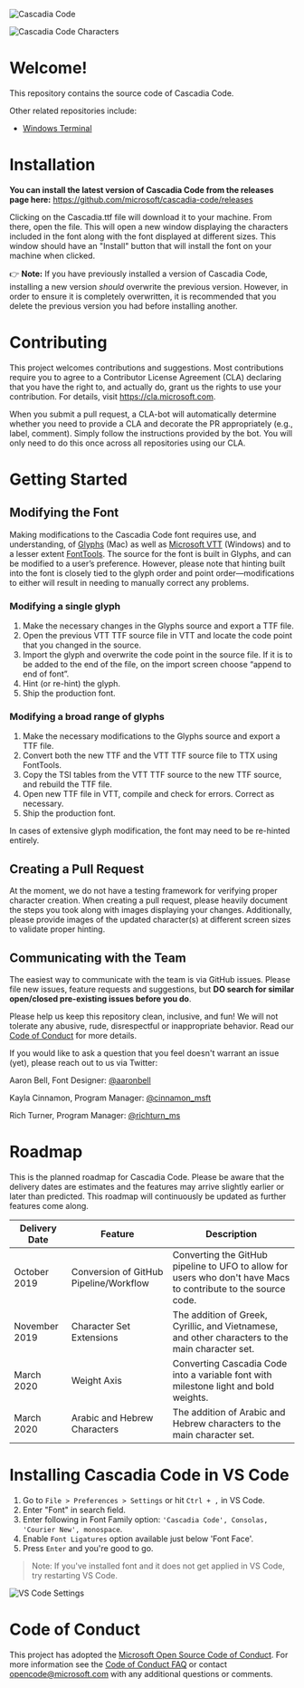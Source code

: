 ![Cascadia Code](/images/cascadia-code.png)

![Cascadia Code Characters](/images/cascadia-code-characters.png)

# Welcome!

This repository contains the source code of Cascadia Code.

Other related repositories include:

- [Windows Terminal](https://github.com/microsoft/terminal)

# Installation

**You can install the latest version of Cascadia Code from the releases page here:** https://github.com/microsoft/cascadia-code/releases

Clicking on the Cascadia.ttf file will download it to your machine. From there, open the file. This will open a new window displaying the characters included in the font along with the font displayed at different sizes. This window should have an "Install" button that will install the font on your machine when clicked.

👉 **Note:** If you have previously installed a version of Cascadia Code, installing a new version *should* overwrite the previous version. However, in order to ensure it is completely overwritten, it is recommended that you delete the previous version you had before installing another.

# Contributing

This project welcomes contributions and suggestions. Most contributions require you to
agree to a Contributor License Agreement (CLA) declaring that you have the right to,
and actually do, grant us the rights to use your contribution. For details, visit
https://cla.microsoft.com.

When you submit a pull request, a CLA-bot will automatically determine whether you need
to provide a CLA and decorate the PR appropriately (e.g., label, comment). Simply follow the
instructions provided by the bot. You will only need to do this once across all repositories using our CLA.

# Getting Started

## Modifying the Font

Making modifications to the Cascadia Code font requires use, and understanding, of [Glyphs](https://glyphsapp.com/) (Mac) as well as [Microsoft VTT](https://docs.microsoft.com/en-us/typography/tools/vtt/) (Windows) and to a lesser extent [FontTools](https://github.com/fonttools/fonttools). The source for the font is built in Glyphs, and can be modified to a user’s preference. However, please note that hinting built into the font is closely tied to the glyph order and point order—modifications to either will result in needing to manually correct any problems. 

### Modifying a single glyph

1) Make the necessary changes in the Glyphs source and export a TTF file. 
2) Open the previous VTT TTF source file in VTT and locate the code point that you changed in the source. 
3) Import the glyph and overwrite the code point in the source file. If it is to be added to the end of the file, on the import screen choose “append to end of font”.
4) Hint (or re-hint) the glyph. 
5) Ship the production font. 

### Modifying a broad range of glyphs

1) Make the necessary modifications to the Glyphs source and export a TTF file. 
2) Convert both the new TTF and the VTT TTF source file to TTX using FontTools.
3) Copy the TSI tables from the VTT TTF source to the new TTF source, and rebuild the TTF file. 
4) Open new TTF file in VTT, compile and check for errors. Correct as necessary. 
5) Ship the production font. 

In cases of extensive glyph modification, the font may need to be re-hinted entirely.

## Creating a Pull Request

At the moment, we do not have a testing framework for verifying proper character creation. When creating a pull request, please heavily document the steps you took along with images displaying your changes. Additionally, please provide images of the updated character(s) at different screen sizes to validate proper hinting.

## Communicating with the Team

The easiest way to communicate with the team is via GitHub issues. Please file new issues, feature requests and suggestions, but **DO search for similar open/closed pre-existing issues before you do**.

Please help us keep this repository clean, inclusive, and fun! We will not tolerate any abusive, rude, disrespectful or inappropriate behavior. Read our [Code of Conduct](https://opensource.microsoft.com/codeofconduct/) for more details.

If you would like to ask a question that you feel doesn't warrant an issue (yet), please reach out to us via Twitter:

Aaron Bell, Font Designer: [@aaronbell](https://twitter.com/aaronbell)

Kayla Cinnamon, Program Manager: [@cinnamon_msft](https://twitter.com/cinnamon_msft)

Rich Turner, Program Manager: [@richturn_ms](https://twitter.com/richturn_ms)

# Roadmap

This is the planned roadmap for Cascadia Code. Please be aware that the delivery dates are estimates and the features may arrive slightly earlier or later than predicted. This roadmap will continuously be updated as further features come along.

| Delivery Date | Feature | Description |
| ------------- | ------- | ----------- |
| October 2019 | Conversion of GitHub Pipeline/Workflow | Converting the GitHub pipeline to UFO to allow for users who don't have Macs to contribute to the source code. |
| November 2019 | Character Set Extensions | The addition of Greek, Cyrillic, and Vietnamese, and other characters to the main character set. |
| March 2020 | Weight Axis | Converting Cascadia Code into a variable font with milestone light and bold weights. |
| March 2020 | Arabic and Hebrew Characters | The addition of Arabic and Hebrew characters to the main character set. |

# Installing Cascadia Code in VS Code

1. Go to `File > Preferences > Settings` or hit `Ctrl + ,` in VS Code.
2. Enter "Font" in search field.
3. Enter following in Font Family option: `'Cascadia Code', Consolas, 'Courier New', monospace`.
4. Enable `Font Ligatures` option available just below 'Font Face'.
5. Press `Enter` and you're good to go.

> Note: If you've installed font and it does not get applied in VS Code, try restarting VS Code.

![VS Code Settings](images/vscode-ligature-settings.png "VS Code Ligatures Setting")

# Code of Conduct

This project has adopted the [Microsoft Open Source Code of Conduct](https://opensource.microsoft.com/codeofconduct/). For more information see the [Code of Conduct FAQ](https://opensource.microsoft.com/codeofconduct/faq/)
or contact [opencode@microsoft.com](mailto:opencode@microsoft.com) with any additional questions or comments.
